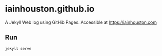 # iainhouston.github.io

A Jekyll Web log using GitHib Pages.
Accessible at https://iainhouston.com

## Run

`jekyll serve`
